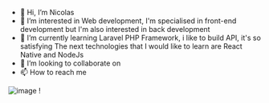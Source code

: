 - 👋 Hi, I’m Nicolas
- 👀 I’m interested in Web development, I'm specialised in front-end development but I'm also interested in back development
- 🌱 I’m currently learning Laravel PHP Framework, i like to build API, it's so satisfying
The next technologies that I would like to learn are React Native and NodeJs
- 💞️ I’m looking to collaborate on 
- 📫 How to reach me 

![image](https://img.shields.io/badge/HTML5-E34F26?style=for-the-badge&logo=html5&logoColor=white) !


